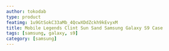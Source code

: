 ```yaml
---
author: tokodab
type: product
featimg: 1u9GtSokC33aMb_4QcwXDdZckh9kEvyxM
title: Mobile Legends Clint Sun Sand Samsung Galaxy S9 Case
tags: [samsung, galaxy, s9]
category: [samsung]
---
```

